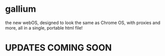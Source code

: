 # gallium
the new webOS, designed to look the same as Chrome OS, with proxies and more, all in a single, portable html file!


# UPDATES COMING SOON
